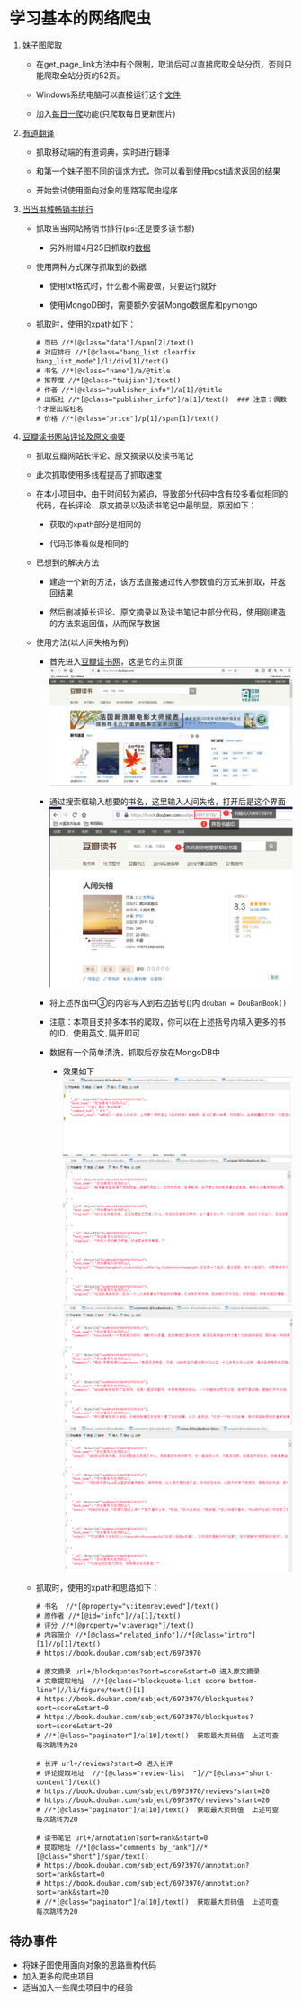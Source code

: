 # 学习基本的网络爬虫

1. [妹子图爬取](meizi_web_spider/spider_mm.py)  

    - 在get_page_link方法中有个限制，取消后可以直接爬取全站分页，否则只能爬取全站分页的52页。

    - Windows系统电脑可以直接运行这个[文件](meizi_web_spider/dist/spider_mm.exe)

    - 加入[每日一爬](meizi_web_spider/everyday_spider_mm.py)功能(只爬取每日更新图片)
  
2. [有道翻译](youdao_web_spider/YouDaoTranslate.py)

    - 抓取移动端的有道词典，实时进行翻译

    - 和第一个妹子图不同的请求方式，你可以看到使用post请求返回的结果

    - 开始尝试使用面向对象的思路写爬虫程序

3. [当当书城畅销书排行](dangdang_web_spider/DangDangWangBook.py)
   
   - 抓取当当网站畅销书排行(ps:还是要多读书额)
     - 另外附赠4月25日抓取的[数据](dangdang_web_spider/当当网图书销量排行榜.txt)

   - 使用两种方式保存抓取到的数据

     - 使用txt格式时，什么都不需要做，只要运行就好

     - 使用MongoDB时，需要额外安装Mongo数据库和pymongo

   - 抓取时，使用的xpath如下：

        ```
        # 页码 //*[@class="data"]/span[2]/text()
        # 对应排行 //*[@class="bang_list clearfix bang_list_mode"]/li/div[1]/text()
        # 书名 //*[@class="name"]/a/@title
        # 推荐度 //*[@class="tuijian"]/text()
        # 作者 //*[@class="publisher_info"]/a[1]/@title
        # 出版社 //*[@class="publisher_info"]/a[1]/text()  ### 注意：偶数个才是出版社名
        # 价格 //*[@class="price"]/p[1]/span[1]/text()
        ```
4. [豆瓣读书网站评论及原文摘要](douban_web_spider/DouBanBook.py)

   - 抓取豆瓣网站长评论、原文摘录以及读书笔记
  
   - 此次抓取使用多线程提高了抓取速度 
  
   - 在本小项目中，由于时间较为紧迫，导致部分代码中含有较多看似相同的代码，在长评论、原文摘录以及读书笔记中最明显，原因如下：
  
     - 获取的xpath部分是相同的
  
     - 代码形体看似是相同的
  
   - 已想到的解决方法

     - 建造一个新的方法，该方法直接通过传入参数值的方式来抓取，并返回结果
  
     - 然后删减掉长评论、原文摘录以及读书笔记中部分代码，使用刚建造的方法来返回值，从而保存数据

    - 使用方法(以人间失格为例)
      - 首先进入[豆瓣读书网](https://book.douban.com/)，这是它的主页面
       ![alt](douban_web_spider/img/豆瓣读书主页.png)

      - 通过搜索框输入想要的书名，这里输入人间失格，打开后是这个界面
       ![alt](douban_web_spider/img/人间失格.png)

       - 将上述界面中③的内容写入到右边括号()内
        `douban = DouBanBook()`

       - 注意：本项目支持多本书的爬取，你可以在上述括号内填入更多的书的ID，使用英文`,`隔开即可
        
       - 数据有一个简单清洗，抓取后存放在MongoDB中
         - 效果如下
          ![alt](douban_web_spider/img/book_content.png)
          ![alt](douban_web_spider/img/original.png)
          ![alt](douban_web_spider/img/comments.png)
          ![alt](douban_web_spider/img/notes.png)

    
    - 抓取时，使用的xpath和思路如下：

        ```
        # 书名  //*[@property="v:itemreviewed"]/text()
        # 原作者 //*[@id="info"]//a[1]/text()
        # 评分 //*[@property="v:average"]/text()
        # 内容简介 //*[@class="related_info"]//*[@class="intro"][1]//p[1]/text()
        # https://book.douban.com/subject/6973970

        # 原文摘录 url+/blockquotes?sort=score&start=0 进入原文摘录  
        # 文章提取地址  //*[@class="blockquote-list score bottom-line"]//li/figure/text()[1]
        # https://book.douban.com/subject/6973970/blockquotes?sort=score&start=0
        # https://book.douban.com/subject/6973970/blockquotes?sort=score&start=20
        # //*[@class="paginator"]/a[10]/text()  获取最大页码值  上述可查  每次跳转为20

        # 长评 url+/reviews?start=0 进入长评
        # 评论提取地址  //*[@class="review-list  "]//*[@class="short-content"]/text()
        # https://book.douban.com/subject/6973970/reviews?start=20
        # https://book.douban.com/subject/6973970/reviews?start=20
        # //*[@class="paginator"]/a[10]/text()  获取最大页码值  上述可查  每次跳转为20

        # 读书笔记 url+/annotation?sort=rank&start=0
        # 提取地址 //*[@class="comments by_rank"]//*[@class="short"]/span/text()
        # https://book.douban.com/subject/6973970/annotation?sort=rank&start=0
        # https://book.douban.com/subject/6973970/annotation?sort=rank&start=20
        # //*[@class="paginator"]/a[10]/text()  获取最大页码值  上述可查  每次跳转为20
        ```

## 待办事件

- 将妹子图使用面向对象的思路重构代码
- 加入更多的爬虫项目
- 适当加入一些爬虫项目中的经验